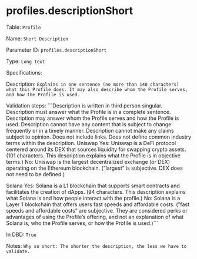 # profiles.descriptionShort

Table: ```Profile```

Name: ```Short Description```

Parameter ID: ```profiles.descriptionShort```

Type: ```Long text```

Specifications: 

Description: ```Explains in one sentence (no more than 140 characters) what this Profile does. It may also describe whom the Profile serves, and how the Profile is used.```

Validation steps: ```Description is written in third person singular. Description must answer what the Profile is in a complete sentence. Description may answer whom the Profile serves and how the Profile is used. Description cannot have any content that is subject to change frequently or in a timely manner. Description cannot make any claims subject to opinion. Does not include links. Does not define common industry terms within the description.
Uniswap
Yes: Uniswap is a DeFi protocol centered around its DEX that sources liquidity for swapping crypto assets. (101 characters. This description explains what the Profile is in objective terms.)
No: Uniswap is the largest decentralized exchange (or DEX) operating on the Ethereum blockchain. (”largest” is subjective. DEX does not need to be defined.)

Solana
Yes: Solana is a L1 blockchain that supports smart contracts and facilitates the creation of dApps. (94 characters. This description explains what Solana is and how people interact with the profile.)
No: Solana is a Layer 1 blockchain that offers users fast speeds and affordable costs. (”fast speeds and affordable costs” are subjective. They are considered perks or advantages of using the Profile’s offering, and not an explanation of what Solana is, who the Profile serves, or how the Profile is used.)```

In DBD: ```True```

Notes: ```Why so short: The shorter the description, the less we have to validate.```

